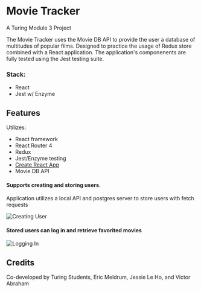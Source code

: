 # Movie Tracker

A Turing Module 3 Project


The Movie Tracker uses the Movie DB API to provide the user a database of multitudes of popular films. Designed to practice the usage of Redux store combined with a React application. The application's componenents are fully tested using the Jest testing suite.

### Stack:
- React
- Jest w/ Enzyme

## Features
Utilizes:
- React framework
- React Router 4
- Redux
- Jest/Enzyme testing
- [Create React App](https://github.com/facebook/create-react-app)
- Movie DB API


#### Supports creating and storing users.
Application utilizes a local API and postgres server to store users with fetch requests

![Creating User](https://media.giphy.com/media/h4CwKnQffegg7l3hkN/giphy.gif)


#### Stored users can log in and retrieve favorited movies


![Logging In](https://media.giphy.com/media/TjqInrKdSigHhf2RHW/giphy.gif)




## Credits
Co-developed by Turing Students, Eric Meldrum, Jessie Le Ho, and Victor Abraham

